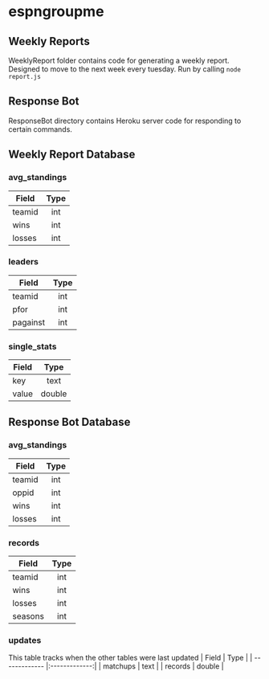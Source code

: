 # espngroupme

## Weekly Reports
WeeklyReport folder contains code for generating a weekly report.
Designed to move to the next week every tuesday.
Run by calling `node report.js`

## Response Bot
ResponseBot directory contains Heroku server code for responding to certain commands.

## Weekly Report Database
### avg_standings
| Field         | Type          |
| ------------- |:-------------:|
| teamid        | int           |
| wins          | int           |
| losses        | int           |

### leaders
| Field         | Type          |
| ------------- |:-------------:|
| teamid        | int           |
| pfor          | int           |
| pagainst      | int           |

### single_stats
| Field         | Type          |
| ------------- |:-------------:|
| key           | text          |
| value         | double        |


## Response Bot Database
### avg_standings
| Field         | Type          |
| ------------- |:-------------:|
| teamid        | int           |
| oppid          | int           |
| wins        | int           |
|losses | int |

### records
| Field         | Type          |
| ------------- |:-------------:|
| teamid        | int           |
| wins          | int           |
| losses      | int           |
| seasons | int |

### updates
This table tracks when the other tables were last updated
| Field         | Type          |
| ------------- |:-------------:|
| matchups           | text          |
| records         | double        |

